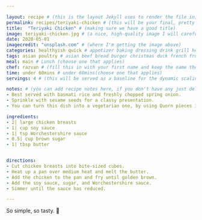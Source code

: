 ```yaml
---

layout: recipe # (this is the layout Jekyll uses to render the file in)
permalink: recipes/teriyaki-chicken # (this will be your final, pretty URL)
title:  "Teriyaki Chicken" # (making sure we have a good title)
image: teriyaki-chicken.jpg # (a nice, high-quality image I will carefully select for you)
date: 2020-05-01
imagecredit: "unsplash.com" # (where I'm getting the image above)
categories: healthyish quick # appetizer baking dressing drink grill healthyish marinade oven pickling quick raw salad sandwich sauce snack soup
tags: asian poultry # asian beef bread burger christmas duck french fruit indian italian mexican nuts pasta pork poultry rice seafood thanksgiving vegetarian
meal: main # Lunch (choose one that applies)
chef: razvan # (fill this in with your first name and keep the name the same for all your recipes, since each chef has his own collection of recipes)
time: under 60mins # under 60mins(choose one that applies)
servings: 4 # (this will be served as a baseline for the dynamic scaling)

notes: # (you can add recipe notes here, if you don't have any just delete this whole section and it won't be processed)
- Best served with basmati rice and freshly chopped spring onion. 
- Sprinkle with sesame seeds for a classy presentation. 
- You can turn this dish into a vegetarian one, by using Quorn pieces instead of chicken breast. 

ingredients:
- 2| large chicken breasts 
- 1| cup soy sauce
- 1| tsp Worchestershire sauce 
- 0.5| cup brown sugar
- 1| tbsp butter


directions:
- Cut chicken breasts into bite-sized cubes.
- Heat up a pan over medium heat and melt the butter.
- Add the chicken to the pan and fry until golden brown. 
- Add the soy sauce, sugar, and Worchestershire sauce.
- Simmer until the sauce has reduced.

--- 
```

<!-- Below is the description, just write what you want or leave it empty 😁 -->
So simple, so tasty. 🔪 